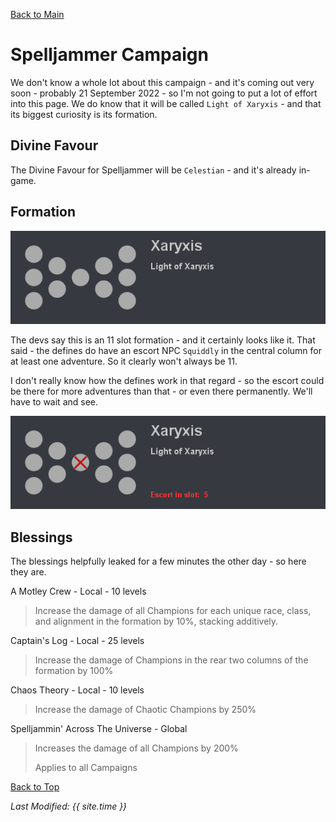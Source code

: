 [Back to Main](index.md)

# Spelljammer Campaign
We don't know a whole lot about this campaign - and it's coming out very soon - probably 21 September 2022 - so I'm not going to put a lot of effort into this page. We do know that it will be called `Light of Xaryxis` - and that its biggest curiosity is its formation.

## Divine Favour
The Divine Favour for Spelljammer will be `Celestian` - and it's already in-game.

## Formation
![Campaign: Light of Xaryxis Formation](images/formation_xaryxis.png)

The devs say this is an 11 slot formation - and it certainly looks like it. That said - the defines do have an escort NPC `Squiddly` in the central column for at least one adventure. So it clearly won't always be 11.

I don't really know how the defines work in that regard - so the escort could be there for more adventures than that - or even there permanently. We'll have to wait and see.

![Campaign: Light of Xaryxis Formation with Escort](images/formation_xaryxis_escort.png)

## Blessings
The blessings helpfully leaked for a few minutes the other day - so here they are.

A Motley Crew - Local - 10 levels
> Increase the damage of all Champions for each unique race, class, and alignment in the formation by 10%, stacking additively.

Captain's Log - Local - 25 levels
> Increase the damage of Champions in the rear two columns of the formation by 100%

Chaos Theory - Local - 10 levels
> Increase the damage of Chaotic Champions by 250%

Spelljammin' Across The Universe - Global
> Increases the damage of all Champions by 200%
>
> Applies to all Campaigns

[Back to Top](#top)

*Last Modified: {{ site.time }}*